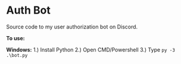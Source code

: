 __Auth Bot__
=============
Source code to my user authorization bot on Discord.


__To use:__

**Windows:**
1.) Install Python
2.) Open CMD/Powershell
3.) Type `py -3 .\bot.py`